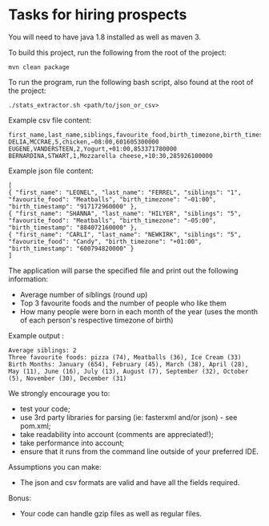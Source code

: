 # Tasks for hiring prospects

You will need to have java 1.8 installed as well as maven 3.

To build this project, run the following from the root of the project:

```
mvn clean package
```

To run the program, run the following bash script, also found at the root of the project:

```
./stats_extractor.sh <path/to/json_or_csv>
```

Example csv file content:

```
first_name,last_name,siblings,favourite_food,birth_timezone,birth_timestamp
DELIA,MCCRAE,5,chicken,−08:00,601605300000
EUGENE,VANDERSTEEN,2,Yogurt,+01:00,853371780000
BERNARDINA,STWART,1,Mozzarella cheese,+10:30,285926100000
```

Example json file content:
```
[
{ "first_name": "LEONEL", "last_name": "FERREL", "siblings": "1", "favourite_food": "Meatballs", "birth_timezone": "−01:00", "birth_timestamp": "917172960000" },
{ "first_name": "SHANNA", "last_name": "HILYER", "siblings": "5", "favourite_food": "Meatballs", "birth_timezone": "−05:00", "birth_timestamp": "884072160000" },
{ "first_name": "CARLI", "last_name": "NEWKIRK", "siblings": "5", "favourite_food": "Candy", "birth_timezone": "+01:00", "birth_timestamp": "600794820000" }
]
```

The application will parse the specified file and print out the following information:

* Average number of siblings (round up)
* Top 3 favourite foods and the number of people who like them
* How many people were born in each month of the year (uses the month of each person's respective timezone of birth)


Example output :
```
Average siblings: 2
Three favourite foods: pizza (74), Meatballs (36), Ice Cream (33)
Birth Months: January (654), February (45), March (38), April (28), May (11), June (16), July (13), August (7), September (32), October (5), November (30), December (31)
```

We strongly encourage you to:
* test your code;
* use 3rd party libraries for parsing (ie: fasterxml and/or json) - see pom.xml;
* take readability into account (comments are appreciated!);
* take performance into account;
* ensure that it runs from the command line outside of your preferred IDE.

Assumptions you can make:
* The json and csv formats are valid and have all the fields required.

Bonus:
* Your code can handle gzip files as well as regular files.


